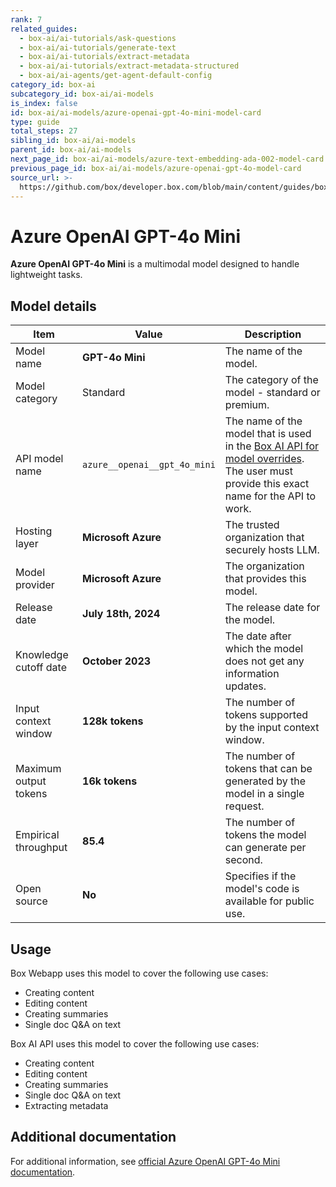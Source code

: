 ```yaml
---
rank: 7
related_guides:
  - box-ai/ai-tutorials/ask-questions
  - box-ai/ai-tutorials/generate-text
  - box-ai/ai-tutorials/extract-metadata
  - box-ai/ai-tutorials/extract-metadata-structured
  - box-ai/ai-agents/get-agent-default-config
category_id: box-ai
subcategory_id: box-ai/ai-models
is_index: false
id: box-ai/ai-models/azure-openai-gpt-4o-mini-model-card
type: guide
total_steps: 27
sibling_id: box-ai/ai-models
parent_id: box-ai/ai-models
next_page_id: box-ai/ai-models/azure-text-embedding-ada-002-model-card
previous_page_id: box-ai/ai-models/azure-openai-gpt-4o-model-card
source_url: >-
  https://github.com/box/developer.box.com/blob/main/content/guides/box-ai/ai-models/azure-openai-gpt-4o-mini-model-card.md
---
```

# Azure OpenAI GPT-4o Mini

**Azure OpenAI GPT-4o Mini** is a multimodal model designed to handle lightweight tasks.

## Model details

| Item  | Value | Description |
|-----------|----------|----------|
|Model name|**GPT-4o Mini**| The name of the model. |
| Model category | Standard | The category of the model - standard or premium. |
|API model name|`azure__openai__gpt_4o_mini`| The name of the model that is used in the [Box AI API for model overrides][overrides]. The user must provide this exact name for the API to work. |
|Hosting layer| **Microsoft Azure** | The trusted organization that securely hosts LLM. |
|Model provider|**Microsoft Azure**| The organization that provides this model. |
|Release date|**July 18th, 2024** | The release date for the model.|
|Knowledge cutoff date| **October 2023**| The date after which the model does not get any information updates. |
|Input context window |**128k tokens**| The number of tokens supported by the input context window.|
|Maximum output tokens |**16k tokens** |The number of tokens that can be generated by the model in a single request.|
|Empirical throughput| **85.4** | The number of tokens the model can generate per second.|
|Open source | **No** | Specifies if the model's code is available for public use.|

## Usage

Box Webapp uses this model to cover the following use cases:

* Creating content
* Editing content
* Creating summaries
* Single doc Q&A on text

Box AI API uses this model to cover the following use cases:

* Creating content
* Editing content
* Creating summaries
* Single doc Q&A on text
* Extracting metadata

## Additional documentation

For additional information, see [official Azure OpenAI GPT-4o Mini documentation][azure-ai-mini-4o-model].

[azure-ai-mini-4o-model]: https://learn.microsoft.com/en-us/azure/ai-services/openai/concepts/models?tabs=python-secure#gpt-4o-and-gpt-4-turbo
[overrides]: g://box-ai/ai-agents/ai-agent-overrides